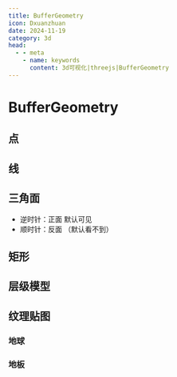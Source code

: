 ```yaml
---
title: BufferGeometry
icon: Dxuanzhuan
date: 2024-11-19
category: 3d
head:
  - - meta
    - name: keywords
      content: 3d可视化|threejs|BufferGeometry
---
```


# BufferGeometry

## 点

<BufferGeometryPoint/>

## 线

<BufferGeometryLine/>

## 三角面

- 逆时针：正面 默认可见
- 顺时针：反面 （默认看不到）

<BufferGeometryMian />

## 矩形

<BufferGeometryRect />

## 层级模型

<GroupGeometryExample/>

## 纹理贴图

### 地球

<CircleTextureExample/>

### 地板

<PlaneTextureExample/>
